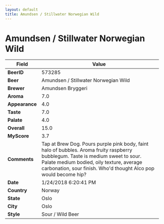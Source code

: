 ```yaml
---
layout: default
title: Amundsen / Stillwater Norwegian Wild
---
```


# Amundsen / Stillwater Norwegian Wild

| Field         | Value     |
|---------------|-----------|
| **BeerID** | 573285 |
| **Beer** | Amundsen / Stillwater Norwegian Wild |
| **Brewer** | Amundsen Bryggeri |
| **Aroma** | 7.0 |
| **Appearance** | 4.0 |
| **Taste** | 7.0 |
| **Palate** | 4.0 |
| **Overall** | 15.0 |
| **MyScore** | 3.7 |
| **Comments** | Tap at Brew Dog. Pours purple pink body, faint halo of bubbles. Aroma fruity raspberry bubblegum. Taste is medium sweet to sour. Palate medium bodied, oily texture, average carbonation, sour finish. Who&#39;d thought Alco pop would become hip? |
| **Date** | 1/24/2018 6:20:41 PM |
| **Country** | Norway |
| **State** | Oslo |
| **City** | Oslo |
| **Style** | Sour / Wild Beer |

